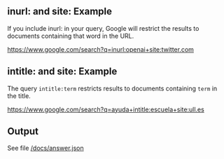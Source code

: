 ## inurl: and site: Example

If you include inurl: in your query, Google will restrict the results to documents containing that word in the URL.

<https://www.google.com/search?q=inurl:openai+site:twitter.com>


## intitle: and site: Example

The query `intitle:term` restricts results to documents containing `term` in the title. 

<https://www.google.com/search?q=ayuda+intitle:escuela+site:ull.es>

## Output

See file [/docs/answer.json](/docs/answer.json)